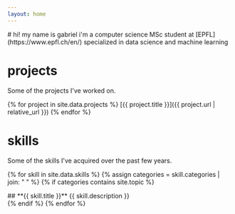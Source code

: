 ```yaml
---
layout: home
---
```


<div id="greeting" markdown="1">
# hi! my name is gabriel
i'm a computer science MSc student at [EPFL](https://www.epfl.ch/en/)
specialized in data science and machine learning
</div>

<div class="home-section" id="projects" markdown="1">

# **projects**

Some of the projects I've worked on.

{% for project in site.data.projects %}
[{{ project.title }}]({{ project.url | relative_url }})
{% endfor %}

</div>

<div class="home-section" id="skills" markdown="1">

# **skills**

Some of the skills I've acquired over the past few years.


{% for skill in site.data.skills %}
{% assign categories = skill.categories | join: " " %}
{% if categories contains site.topic %}
<div class="skill-section" markdown="1">
## **{{ skill.title }}**
{{ skill.description }}
</div>
{% endif %}
{% endfor %}

</div>
